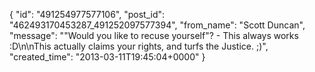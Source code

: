  {
   "id": "491254977577106",
   "post_id": "462493170453287_491252097577394",
   "from_name": "Scott Duncan",
   "message": "\"Would you like to recuse yourself\"? - This always works :D\n\nThis  actually claims your rights, and turfs the Justice. ;)",
   "created_time": "2013-03-11T19:45:04+0000"
 }
